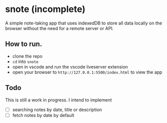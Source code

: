 # snote (incomplete)
A simple note-taking app that uses indexedDB to store all data locally on the browser without the need for a remote server or API.

## How to run.
- clone the repo
- `cd` into `snote`
- open in vscode and run the vscode liveserver extension
- open your browser to `http://127.0.0.1:5500/index.html` to view the app 

## Todo
This is still a work in progress. I intend to implement
- [ ] searching notes by date, title or description
- [ ] fetch notes by date by default
